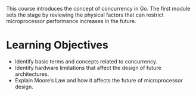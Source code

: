 
This course introduces the concept of concurrency in Go. The first module sets the stage by reviewing the physical factors that can restrict microprocessor performance increases in the future.
# Learning Objectives
- Identify basic terms and concepts related to concurrency.
- Identify hardware limitations that affect the design of future architectures.
- Explain Moore’s Law and how it affects the future of microprocessor design.
